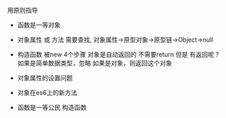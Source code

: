 用原则指导
- 函数是一等对象
- 对象属性 或 方法 需要查找, 对象属性->原型对象->原型链->Object->null
- 构造函数 被new 4个步骤
    对象是自动返回的 不需要return
    但是 有返回呢？ 如果是简单数据类型，忽略 如果是对象，则返回这个对象
- 对象属性的设置问题
- 对象在es6上的新方法

- 函数是一等公民
    构造函数